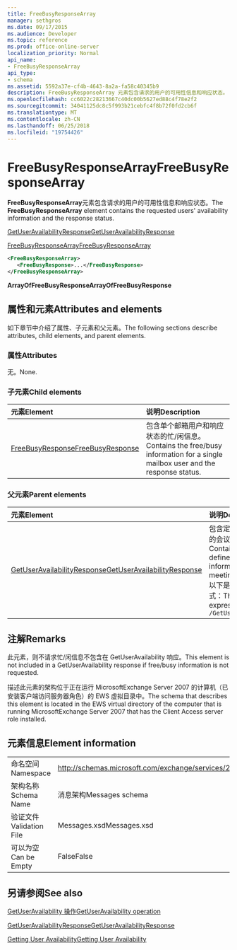 ```yaml
---
title: FreeBusyResponseArray
manager: sethgros
ms.date: 09/17/2015
ms.audience: Developer
ms.topic: reference
ms.prod: office-online-server
localization_priority: Normal
api_name:
- FreeBusyResponseArray
api_type:
- schema
ms.assetid: 5592a37e-cf4b-4643-8a2a-fa58c40345b9
description: FreeBusyResponseArray 元素包含请求的用户的可用性信息和响应状态。
ms.openlocfilehash: cc6022c28213667c40dc00b5627ed88c4f78e2f2
ms.sourcegitcommit: 34041125dc8c5f993b21cebfc4f8b72f0fd2cb6f
ms.translationtype: MT
ms.contentlocale: zh-CN
ms.lasthandoff: 06/25/2018
ms.locfileid: "19754426"
---
```

# <a name="freebusyresponsearray"></a><span data-ttu-id="488f1-103">FreeBusyResponseArray</span><span class="sxs-lookup"><span data-stu-id="488f1-103">FreeBusyResponseArray</span></span>

<span data-ttu-id="488f1-104">**FreeBusyResponseArray**元素包含请求的用户的可用性信息和响应状态。</span><span class="sxs-lookup"><span data-stu-id="488f1-104">The **FreeBusyResponseArray** element contains the requested users' availability information and the response status.</span></span> 
  
[<span data-ttu-id="488f1-105">GetUserAvailabilityResponse</span><span class="sxs-lookup"><span data-stu-id="488f1-105">GetUserAvailabilityResponse</span></span>](getuseravailabilityresponse.md)
  
[<span data-ttu-id="488f1-106">FreeBusyResponseArray</span><span class="sxs-lookup"><span data-stu-id="488f1-106">FreeBusyResponseArray</span></span>](freebusyresponsearray.md)
  
```xml
<FreeBusyResponseArray>
   <FreeBusyResponse>...</FreeBusyResponse>
</FreeBusyResponseArray>
```

 <span data-ttu-id="488f1-107">**ArrayOfFreeBusyResponse**</span><span class="sxs-lookup"><span data-stu-id="488f1-107">**ArrayOfFreeBusyResponse**</span></span>
## <a name="attributes-and-elements"></a><span data-ttu-id="488f1-108">属性和元素</span><span class="sxs-lookup"><span data-stu-id="488f1-108">Attributes and elements</span></span>

<span data-ttu-id="488f1-109">如下章节中介绍了属性、子元素和父元素。</span><span class="sxs-lookup"><span data-stu-id="488f1-109">The following sections describe attributes, child elements, and parent elements.</span></span>
  
### <a name="attributes"></a><span data-ttu-id="488f1-110">属性</span><span class="sxs-lookup"><span data-stu-id="488f1-110">Attributes</span></span>

<span data-ttu-id="488f1-111">无。</span><span class="sxs-lookup"><span data-stu-id="488f1-111">None.</span></span>
  
### <a name="child-elements"></a><span data-ttu-id="488f1-112">子元素</span><span class="sxs-lookup"><span data-stu-id="488f1-112">Child elements</span></span>

|<span data-ttu-id="488f1-113">**元素**</span><span class="sxs-lookup"><span data-stu-id="488f1-113">**Element**</span></span>|<span data-ttu-id="488f1-114">**说明**</span><span class="sxs-lookup"><span data-stu-id="488f1-114">**Description**</span></span>|
|:-----|:-----|
|[<span data-ttu-id="488f1-115">FreeBusyResponse</span><span class="sxs-lookup"><span data-stu-id="488f1-115">FreeBusyResponse</span></span>](freebusyresponse.md) <br/> |<span data-ttu-id="488f1-116">包含单个邮箱用户和响应状态的忙/闲信息。</span><span class="sxs-lookup"><span data-stu-id="488f1-116">Contains the free/busy information for a single mailbox user and the response status.</span></span>  <br/> |
   
### <a name="parent-elements"></a><span data-ttu-id="488f1-117">父元素</span><span class="sxs-lookup"><span data-stu-id="488f1-117">Parent elements</span></span>

|<span data-ttu-id="488f1-118">**元素**</span><span class="sxs-lookup"><span data-stu-id="488f1-118">**Element**</span></span>|<span data-ttu-id="488f1-119">**说明**</span><span class="sxs-lookup"><span data-stu-id="488f1-119">**Description**</span></span>|
|:-----|:-----|
|[<span data-ttu-id="488f1-120">GetUserAvailabilityResponse</span><span class="sxs-lookup"><span data-stu-id="488f1-120">GetUserAvailabilityResponse</span></span>](getuseravailabilityresponse.md) <br/> |<span data-ttu-id="488f1-121">包含定义用户可用性信息或建议的会议时间信息的属性。</span><span class="sxs-lookup"><span data-stu-id="488f1-121">Contains the properties that define user availability information or suggested meeting time information.</span></span>  <br/> <span data-ttu-id="488f1-122">以下是此元素的 XPath 表达式：</span><span class="sxs-lookup"><span data-stu-id="488f1-122">The following is the XPath expression to this element:</span></span>  <br/>  `/GetUserAvailabilityResponse` <br/> |
   
## <a name="remarks"></a><span data-ttu-id="488f1-123">注解</span><span class="sxs-lookup"><span data-stu-id="488f1-123">Remarks</span></span>

<span data-ttu-id="488f1-124">此元素，则不请求忙/闲信息不包含在 GetUserAvailability 响应。</span><span class="sxs-lookup"><span data-stu-id="488f1-124">This element is not included in a GetUserAvailability response if free/busy information is not requested.</span></span>
  
<span data-ttu-id="488f1-125">描述此元素的架构位于正在运行 MicrosoftExchange Server 2007 的计算机（已安装客户端访问服务器角色）的 EWS 虚拟目录中。</span><span class="sxs-lookup"><span data-stu-id="488f1-125">The schema that describes this element is located in the EWS virtual directory of the computer that is running MicrosoftExchange Server 2007 that has the Client Access server role installed.</span></span>
  
## <a name="element-information"></a><span data-ttu-id="488f1-126">元素信息</span><span class="sxs-lookup"><span data-stu-id="488f1-126">Element information</span></span>

|||
|:-----|:-----|
|<span data-ttu-id="488f1-127">命名空间</span><span class="sxs-lookup"><span data-stu-id="488f1-127">Namespace</span></span>  <br/> |http://schemas.microsoft.com/exchange/services/2006/messages  <br/> |
|<span data-ttu-id="488f1-128">架构名称</span><span class="sxs-lookup"><span data-stu-id="488f1-128">Schema Name</span></span>  <br/> |<span data-ttu-id="488f1-129">消息架构</span><span class="sxs-lookup"><span data-stu-id="488f1-129">Messages schema</span></span>  <br/> |
|<span data-ttu-id="488f1-130">验证文件</span><span class="sxs-lookup"><span data-stu-id="488f1-130">Validation File</span></span>  <br/> |<span data-ttu-id="488f1-131">Messages.xsd</span><span class="sxs-lookup"><span data-stu-id="488f1-131">Messages.xsd</span></span>  <br/> |
|<span data-ttu-id="488f1-132">可以为空</span><span class="sxs-lookup"><span data-stu-id="488f1-132">Can be Empty</span></span>  <br/> |<span data-ttu-id="488f1-133">False</span><span class="sxs-lookup"><span data-stu-id="488f1-133">False</span></span>  <br/> |
   
## <a name="see-also"></a><span data-ttu-id="488f1-134">另请参阅</span><span class="sxs-lookup"><span data-stu-id="488f1-134">See also</span></span>



[<span data-ttu-id="488f1-135">GetUserAvailability 操作</span><span class="sxs-lookup"><span data-stu-id="488f1-135">GetUserAvailability operation</span></span>](getuseravailability-operation.md)
  
[<span data-ttu-id="488f1-136">GetUserAvailabilityResponse</span><span class="sxs-lookup"><span data-stu-id="488f1-136">GetUserAvailabilityResponse</span></span>](getuseravailabilityresponse.md)


[<span data-ttu-id="488f1-137">Getting User Availability</span><span class="sxs-lookup"><span data-stu-id="488f1-137">Getting User Availability</span></span>](http://msdn.microsoft.com/library/d4133fcb-9b0f-4e6b-aadf-a389da83516a%28Office.15%29.aspx)

